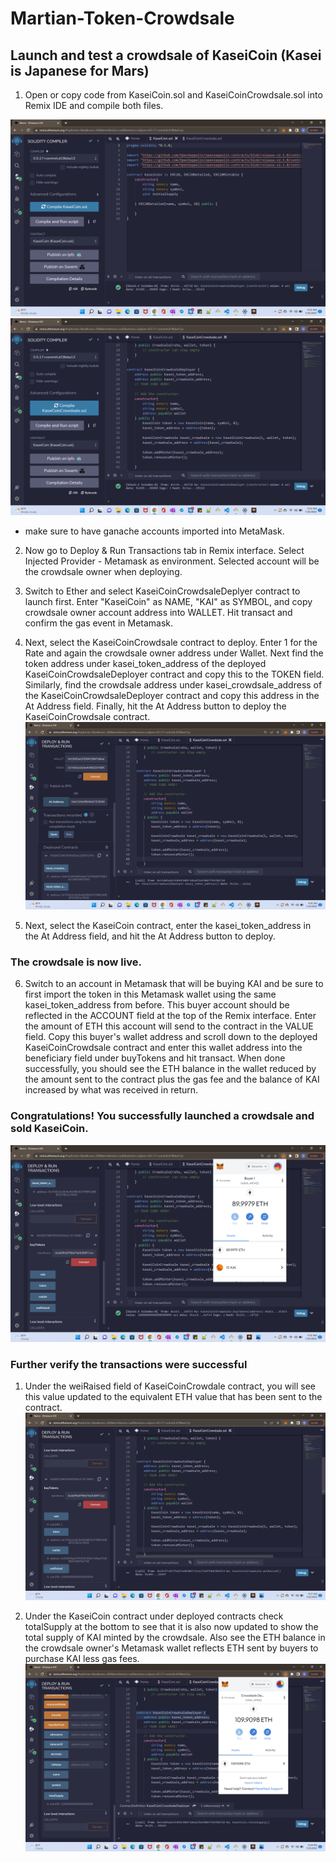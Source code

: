 # Martian-Token-Crowdsale

## Launch and test a crowdsale of KaseiCoin (Kasei is Japanese for Mars)

1. Open or copy code from KaseiCoin.sol and KaseiCoinCrowdsale.sol into Remix IDE and compile both files.

![](Execution_Evidence/0.png)
![](Execution_Evidence/1.png)

- make sure to have ganache accounts imported into MetaMask. 

2. Now go to Deploy & Run Transactions tab in Remix interface. Select Injected Provider - Metamask as environment. Selected account will be the crowdsale owner when deploying. 

3. Switch to Ether and select KaseiCoinCrowdsaleDeplyer contract to launch first. Enter "KaseiCoin" as NAME, "KAI" as SYMBOL, and copy crowdsale owner account address into WALLET. Hit transact and confirm the gas event in Metamask.

4. Next, select the KaseiCoinCrowdsale contract to deploy. Enter 1 for the Rate and again the crowdsale owner address under Wallet. Next find the token address under kasei_token_address of the deployed KaseiCoinCrowdsaleDeployer contract and copy this to the TOKEN field. Similarly, find the crowdsale address under kasei_crowdsale_address of the KaseiCoinCrowdsaleDeployer contract and copy this address in the At Address field. Finally, hit the At Address button to deploy the KaseiCoinCrowdsale contract. 
![](Execution_Evidence/2.png)

5. Next, select the KaseiCoin contract, enter the kasei_token_address in the At Address field, and hit the At Address button to deploy. 

### The crowdsale is now live. 
6. Switch to an account in Metamask that will be buying KAI and be sure to first import the token in this Metamask wallet using the same kasei_token_address from before. This buyer account should be reflected in the ACCOUNT field at the top of the Remix interface. Enter the amount of ETH this account will send to the contract in the VALUE field. Copy this buyer's wallet address and scroll down to the deployed KaseiCoinCrowdsale contract and enter this wallet address into the beneficiary field under buyTokens and hit transact. When done successfully, you should see the ETH balance in the wallet reduced by the amount sent to the contract plus the gas fee and the balance of KAI increased by what was received in return. 
### Congratulations! You successfully launched a crowdsale and sold KaseiCoin.  
![](Execution_Evidence/3.png)

### Further verify the transactions were successful
1. Under the weiRaised field of KaseiCoinCrowdale contract, you will see this value updated to the equivalent ETH value that has been sent to the contract.
![](Execution_Evidence/4.png) 

2. Under the KaseiCoin contract under deployed contracts check totalSupply at the bottom to see that it is also now updated to show the total supply of KAI minted by the crowdsale. Also see the ETH balance in the crowdsale owner's Metamask wallet reflects ETH sent by buyers to purchase KAI less gas fees. 
![](Execution_Evidence/5.png)